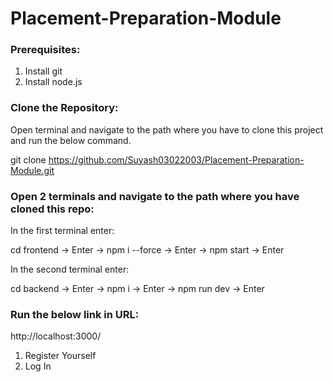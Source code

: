 # Placement-Preparation-Module

### Prerequisites:
1. Install git
2. Install node.js

### Clone the Repository:
Open terminal and navigate to the path where you have to clone this project and run the below command.

git clone https://github.com/Suyash03022003/Placement-Preparation-Module.git

### Open 2 terminals and navigate to the path where you have cloned this repo:
In the first terminal enter: 

cd frontend -> Enter -> npm i --force -> Enter -> npm start -> Enter


In the second terminal enter:

cd backend -> Enter -> npm i -> Enter -> npm run dev -> Enter

### Run the below link in URL:
http://localhost:3000/

1. Register Yourself
2. Log In

